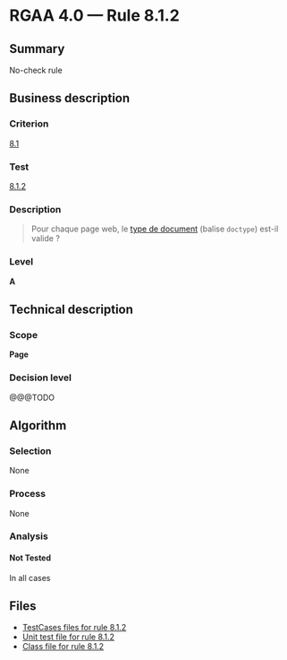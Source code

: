 # RGAA 4.0 — Rule 8.1.2

## Summary

No-check rule

## Business description

### Criterion

[8.1](https://www.numerique.gouv.fr/publications/rgaa-accessibilite/methode/criteres/#crit-8-1)

### Test

[8.1.2](https://www.numerique.gouv.fr/publications/rgaa-accessibilite/methode/criteres/#test-8-1-2)

### Description

> Pour chaque page web, le [type de document](https://www.numerique.gouv.fr/publications/rgaa-accessibilite/methode/glossaire/#type-de-document) (balise `doctype`) est-il valide ?

### Level

**A**


## Technical description

### Scope

**Page**

### Decision level

@@@TODO


## Algorithm

### Selection

None

### Process

None

### Analysis

#### Not Tested

In all cases


## Files

- [TestCases files for rule 8.1.2](https://gitlab.com/asqatasun/Asqatasun/-/tree/v5/rules/rules-rgaa4.0/src/test/resources/testcases/rgaa40/Rgaa40Rule080102/)
- [Unit test file for rule 8.1.2](https://gitlab.com/asqatasun/Asqatasun/-/blob/v5/rules/rules-rgaa4.0/src/test/java/org/asqatasun/rules/rgaa40/Rgaa40Rule080102Test.java)
- [Class file for rule 8.1.2](https://gitlab.com/asqatasun/Asqatasun/-/blob/v5/rules/rules-rgaa4.0/src/main/java/org/asqatasun/rules/rgaa40/Rgaa40Rule080102.java)


